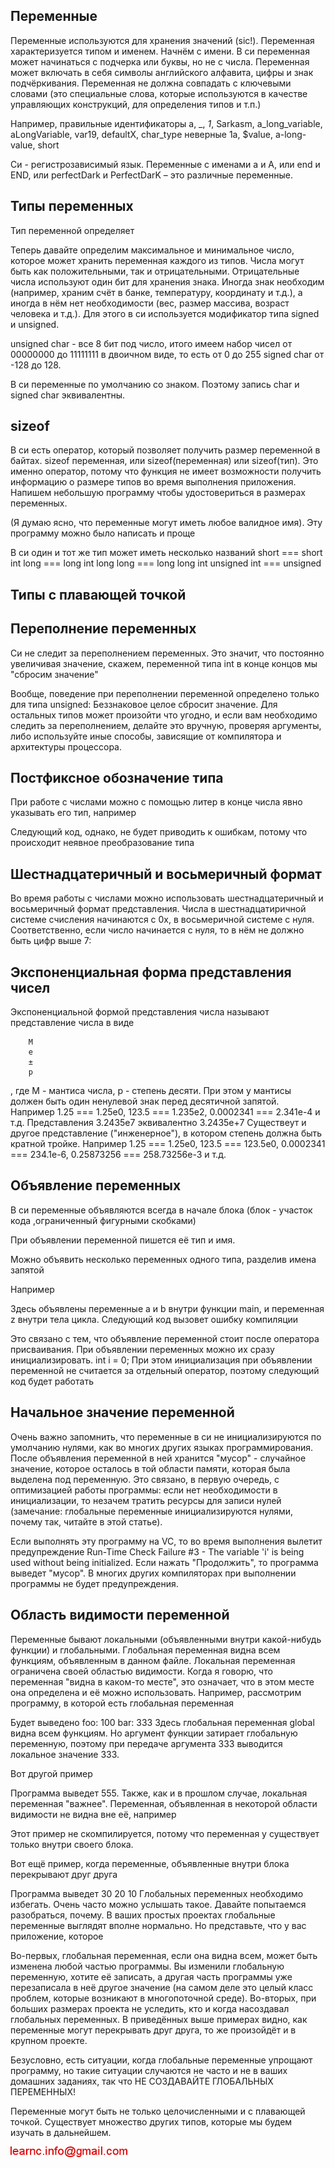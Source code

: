 ## Переменные

Переменные используются для хранения значений (sic!).
Переменная характеризуется типом и именем. Начнём с имени. В си переменная может начинаться с подчерка или буквы, но не с числа. Переменная может включать в себя символы английского алфавита, цифры и знак подчёркивания. Переменная не должна совпадать с ключевыми словами (это специальные слова, которые используются в качестве управляющих конструкций, для определения типов и т.п.)

Например, правильные идентификаторы
a, _, _1_, Sarkasm, a_long_variable, aLongVariable, var19, defaultX, char_type
неверные
1a, $value, a-long-value, short

Си - регистрозависимый язык. Переменные с именами a и A, или end и END, или perfectDark и PerfectDarK – это различные переменные.

## Типы переменных

Тип переменной определяет



Теперь давайте определим максимальное и минимальное число, которое может хранить переменная каждого из типов. Числа могут быть как положительными, так и отрицательными. Отрицательные числа используют один бит для хранения знака. Иногда знак необходим (например, храним счёт в банке, температуру, координату и т.д.), а иногда в нём нет необходимости (вес, размер массива, возраст человека и т.д.). Для этого в си используется модификатор типа signed и unsigned.

unsigned char - все 8 бит под число, итого имеем набор чисел от 00000000 до 11111111 в двоичном виде, то есть от 0 до 255
signed char от -128 до 128.

В си переменные по умолчанию со знаком. Поэтому запись char и signed char эквивалентны.

## sizeof

В си есть оператор, который позволяет получить размер переменной в байтах. 
sizeof переменная, или sizeof(переменная) или sizeof(тип). Это именно оператор, потому что функция не имеет возможности получить информацию о размере типов
во время выполнения приложения.
Напишем небольшую программу чтобы удостовериться в размерах переменных.

(Я думаю ясно, что переменные могут иметь любое валидное имя). Эту программу можно было написать и проще

В си один и тот же тип может иметь несколько названий
short === short int
long === long int
long long === long long int
unsigned int === unsigned

## Типы с плавающей точкой

## Переполнение переменных

Си не следит за переполнением переменных. Это значит, что постоянно увеличивая значение, скажем, переменной типа int в конце концов мы "сбросим значение"

Вообще, поведение при переполнении переменной определено только для типа unsigned: Беззнаковое целое сбросит значение.
Для остальных типов может произойти что угодно, и если вам необходимо следить за переполнением, делайте это вручную, проверяя аргументы,
либо используйте иные способы, зависящие от компилятора и архитектуры процессора.

## Постфиксное обозначение типа

При работе с числами можно с помощью литер в конце числа явно указывать его тип, например

Следующий код, однако, не будет приводить к ошибкам, потому что происходит неявное преобразование типа

## Шестнадцатеричный и восьмеричный формат

Во время работы с числами можно использовать шестнадцатеричный и восьмеричный формат представления.
Числа в шестнадцатиричной системе счисления начинаются с 0x, в восьмеричной системе с нуля. Соответственно, если число начинается
с нуля, то в нём не должно быть цифр выше 7:

## Экспоненциальная форма представления чисел

Экспоненциальной формой представления числа называют представление числа в виде

	
		M
		e
		±
		p
	

, где M - мантиса числа, p - степень десяти. При этом у мантисы должен быть один ненулевой знак перед десятичной запятой.
Например 1.25 === 1.25e0, 123.5 === 1.235e2, 0.0002341 === 2.341e-4 и т.д.
Представления 3.2435e7 эквивалентно 3.2435e+7
Существеут и другое представление ("инженерное"), в котором степень должна быть кратной тройке.
Например 1.25 === 1.25e0, 123.5 === 123.5e0, 0.0002341 === 234.1e-6, 0.25873256 === 258.73256e-3 и т.д.

## Объявление переменных

В си переменные объявляются всегда в начале блока (блок - участок кода ,ограниченный фигурными скобками)

При объявлении переменной пишется её тип и имя.

Можно объявить несколько переменных одного типа, разделив имена запятой

Например

Здесь объявлены переменные a и b внутри функции main, и  переменная z внутри тела цикла.
Следующий код вызовет ошибку компиляции

Это связано с тем, что объявление переменной стоит после оператора присваивания. 
При объявлении переменных можно их сразу инициализировать.
int i = 0;
При этом инициализация при объявлении переменной не считается за отдельный оператор, поэтому следующий код будет работать

## Начальное значение переменной

Очень важно запомнить, что переменные в си не инициализируются по умолчанию нулями, как во многих других языках программирования. 
После объявления переменной в ней хранится "мусор" - случайное значение, которое осталось в той области памяти, которая была выделена под переменную.
Это связано, в первую очередь, с оптимизацией работы программы: если нет необходимости в инициализации, то незачем тратить ресурсы
для записи нулей (замечание: глобальные переменные инициализируются нулями, почему так, читайте в этой статье).

Если выполнять эту программу на VC, то во время выполнения вылетит предупреждение
Run-Time Check Failure #3 - The variable 'i' is being used without being initialized.
Если нажать "Продолжить", то программа выведет "мусор". В многих других компиляторах при выполнении программы не будет предупреждения.

## Область видимости переменной

Переменные бывают локальными (объявленными внутри какой-нибудь функции) и глобальными. Глобальная переменная видна всем функциям, объявленным в данном файле. 
Локальная переменная ограничена своей областью видимости.
Когда я говорю, что переменная "видна в каком-то месте", это означает, что в этом месте она определена и её можно использовать. 
Например, рассмотрим программу, в которой есть глобальная переменная

Будет выведено
foo: 100
bar: 333
Здесь глобальная переменная global видна всем функциям. Но аргумент функции затирает глобальную переменную, поэтому при передаче аргумента 333 выводится локальное значение 333.

Вот другой пример

Программа выведет 555. Также, как и в прошлом случае, локальная переменная "важнее".
Переменная, объявленная в некоторой области видимости не видна вне её, например

Этот пример не скомпилируется, потому что переменная y существует только внутри своего блока.

Вот ещё пример, когда переменные, объявленные внутри блока перекрывают друг друга

Программа выведет
30
20
10
Глобальных переменных необходимо избегать. Очень часто можно услышать такое. Давайте попытаемся разобраться, почему. 
В ваших простых проектах глобальные переменные выглядят вполне нормально. Но представьте, что у вас приложение, которое

Во-первых, глобальная переменная, если она видна всем, может быть изменена любой частью программы. 
Вы изменили глобальную переменную, хотите её записать, а другая часть программы уже перезаписала в неё другое значение 
(на самом деле это целый класс проблем, которые возникают в многопоточной среде). Во-вторых, при больших размерах проекта не уследить, 
кто и когда насоздавал глобальных переменных. В приведённых выше примерах видно, как переменные могут перекрывать друг друга, то же произойдёт и в крупном проекте.

Безусловно, есть ситуации, когда глобальные переменные упрощают программу, но такие ситуации случаются не часто и не в ваших домашних заданиях, так что НЕ СОЗДАВАЙТЕ ГЛОБАЛЬНЫХ ПЕРЕМЕННЫХ!

Переменные могут быть не только целочисленными и с плавающей точкой. Существует множество других типов, которые мы будем изучать в дальнейшем.

![mail.png](../images/mail.png)

